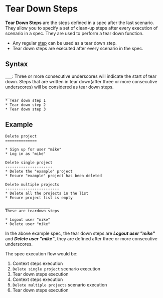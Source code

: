 # Tear Down Steps

__Tear Down Steps__ are the steps defined in a spec  after the last scenario.
They allow you to specify a set of clean-up steps after every execution of scenario in a spec. They are used to perform a tear down function.

* Any regular [step](steps.md) can be used as a tear down step.
* Tear down steps are executed after every scenario in the spec.

## Syntax

`___`: Three or more consecutive underscores will indicate the start of tear down. Steps that are written in tear down(after three or more consecutive underscores) will be considered as tear down steps.
```
___
* Tear down step 1
* Tear down step 2
* Tear down step 3
```

## Example

```
Delete project
==============

* Sign up for user "mike"
* Log in as "mike"

Delete single project
---------------------
* Delete the "example" project
* Ensure "example" project has been deleted

Delete multiple projects
------------------------
* Delete all the projects in the list
* Ensure project list is empty

____________________
These are teardown steps

* Logout user "mike"
* Delete user "mike"
```

In the above example spec, the tear down steps are ***Logout user "mike"*** and ***Delete user "mike"***, they are defined after three or more consecutive underscores.

The spec execution flow would be:

1. Context steps execution
2. `Delete single project` scenario execution
3. Tear down steps execution
4. Context steps execution
5. `Delete multiple projects` scenario execution
6. Tear down steps execution
